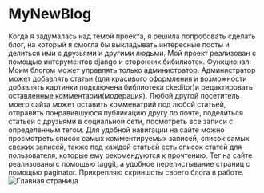 # MyNewBlog
Когда я задумалась над темой проекта, я решила попробовать сделать блог, на который я смогла бы выкладывать интересные посты
и делиться ими с друзьями и другими людьми. 
Мой проект реализован с помощью интсрументов django и сторонних бибилиотек. 
Функционал:
Моим блогом может управлять только администратор. Администратор может добавлять статьи (для красивого оформления и возможности добавлять картинки подключена библиотека ckeditor)и редактировать оставленные комментарии(модерация).
Любой другой посетитель моего сайта может оставить комменатрий под любой статьей, отправить понравившуюся публикацию другу по почте, поделиться статьей с друзьями в социальной сети, посмотреть все записи с определенным тегом.
Для удобной навигации на сайте можно просмотреть список самых комментируемых записей, список самых свежих записей, также под каждой статьей есть список статей для пользователя, которые ему рекомендуются к прочтению. Тег на сайте реализованы с помощью taggit, а удобное перелистывание страниц с помощью paginator.
Прикрепляю скриншоты своего блога в работе.
![Главная страница](https://user-images.githubusercontent.com/22304555/26855168-2dabcd62-4b22-11e7-8b55-4190d32fdaf5.png) 
